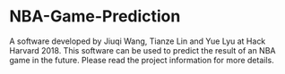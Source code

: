 # NBA-Game-Prediction
A software developed by Jiuqi Wang, Tianze Lin and Yue Lyu at Hack Harvard 2018. This software can be used to predict the result of an NBA game in the future. Please read the project information for more details.
